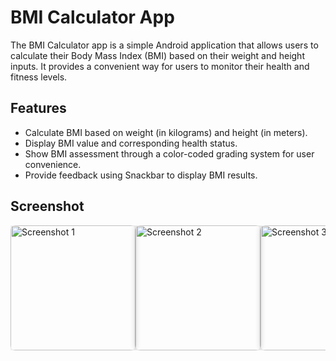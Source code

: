 # BMI Calculator App

The BMI Calculator app is a simple Android application that allows users to calculate their Body Mass Index (BMI) based on their weight and height inputs. It provides a convenient way for users to monitor their health and fitness levels.

## Features

- Calculate BMI based on weight (in kilograms) and height (in meters).
- Display BMI value and corresponding health status.
- Show BMI assessment through a color-coded grading system for user convenience.
- Provide feedback using Snackbar to display BMI results.

## Screenshot

<div style="display: flex; justify-content: space-around; flex-wrap: nowrap; overflow-x: auto;">
    <img src="https://github.com/Arpan550/BMI-Calculator-App/assets/112716028/182b2cef-8aef-4b5d-ad14-ce8b565c97ab" alt="Screenshot 1" width="200" style="border-radius: 8px; box-shadow: 0px 0px 10px 0px rgba(0,0,0,0.2);"/>
    <img src="https://github.com/Arpan550/BMI-Calculator-App/assets/112716028/27a52a20-fce4-4057-abe1-473f0b95adc9" alt="Screenshot 2" width="200" style="border-radius: 8px; box-shadow: 0px 0px 10px 0px rgba(0,0,0,0.2);"/>
    <img src="https://github.com/Arpan550/BMI-Calculator-App/assets/112716028/d65ef716-d004-4516-8ea5-e8193a05647a" alt="Screenshot 3" width="200" style="border-radius: 8px; box-shadow: 0px 0px 10px 0px rgba(0,0,0,0.2);"/>
    <img src="https://github.com/Arpan550/BMI-Calculator-App/assets/112716028/820ce4b2-6482-40e9-95df-b819a61dfdec" alt="Screenshot 4" width="200" style="border-radius: 8px; box-shadow: 0px 0px 10px 0px rgba(0,0,0,0.2);"/>
    <img src="https://github.com/Arpan550/BMI-Calculator-App/assets/112716028/414bce07-e560-4179-b211-ab9bd6569271" alt="Screenshot 5" width="200" style="border-radius: 8px; box-shadow: 0px 0px 10px 0px rgba(0,0,0,0.2);"/>
</div>


